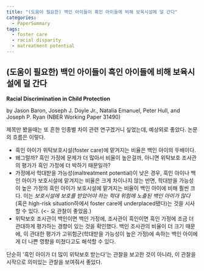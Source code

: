 ```yaml
---
title: "(도움이 필요한) 백인 아이들이 흑인 아이들에 비해 보육시설에 덜 간다"
categories:
  - PaperSummary
tags:
  - foster care
  - racial disparity
  - matreatment potential
--- 
```


## (도움이 필요한) 백인 아이들이 흑인 아이들에 비해 보육시설에 덜 간다

**Racial Discrimination in Child Protection**

by Jason Baron, Joseph J. Doyle Jr., Natalia Emanuel, Peter Hull, and Joseph P. Ryan (NBER Working Paper 31490)

<!--
Ten percent of Black children in the U.S. spend time in foster care—twice the rate of white children. We estimate unwarranted disparities in foster care placement decisions, adjusting for differences in the potential for future maltreatment by leveraging the quasi-random assignment of cases to investigators. Using a sample of nearly 220,000 maltreatment investigations, we find that Black children are 1.7 percentage points (50%) more likely to be placed into foster care following an investigation than white children conditional on subsequent maltreatment potential. This disparity is entirely driven by white investigators and by cases where maltreatment potential is present, in which Black children are twice as likely to be placed as white children (12% vs. 6%). These results suggest white children may be harmed by “under-placement” in high-risk situations via the leniency that white investigators afford to white parents. Leveraging the additional quasi-random assignment of hotline call screeners, we find that both screeners and investigators are responsible for unwarranted disparities in placement, with investigators amplifying the disparity for cases with subsequent maltreatment potential and mitigating it for lower-risk cases. This finding highlights the importance of “systems-based” analyses of inequity in high-stakes decisions, where discrimination can compound across multiple decision-makers.
-->

제목만 봤을때는 또 흔한 인종별 차이 관련 연구겠거니 싶었는데, 예상외로 좋았다. 논문의 흐름은 이렇다.
- 흑인 아이가 위탁보호시설(foster care)에 맡겨지는 비율은 백인 아이의 두배이다. 
- 왜그럴까? 흑인 가정에 문제가 더 많아서 비율이 높은걸까, 아니면 위탁보호 조사관의 평가가 흑인 가정에 더 박하기 때문일까?
- 가정에서 학대받을 가능성(maltreatment potential)이 낮은 경우, 흑인 아이나 백인 아이가 보호시설에 맡겨지는 비율은 크게 차이나지 않는 반면, 학대받을 가능성이 높은 가정의 흑인 아이가 보호시설에 맡겨지는 비율이 백인 아이에 비해 훨씬 크다. 이는 *보호시설에 보호를 받았어야 하는 학대 위험에 노출된 백인 아이가 많다* (혹은 high-risk situation하에서 foster care에 underplaced됐다)는 것을 시사할 수 있다. (<- 요 관찰이 좋았음.)
- 위탁보호 조사관이 백인이면 백인 가정에, 조사관이 흑인이면 흑인 가정에 조금 더 관대하게 평가하는 경향이 있는 것을 확인했다. 백인 조사관의 비율이 더 크기 때문에, 이 관대한 평가가 고위험군(학대받을 가능성이 높은 가정)에 속하는 백인 아이에게 더 나쁜 영향을 미쳤다고도 해석할 수 있다.

단순히 '흑인 아이가 더 많이 위탁보호 받는다'는 관찰을 보고한 것이 아니라, 이 관찰을 시작으로 의미있는 관찰을 보여줘서 좋았다. 